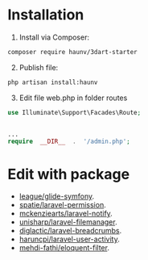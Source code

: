 # Installation
1. Install via Composer:
```bash
composer require haunv/3dart-starter
```
2. Publish file:
```bash
php artisan install:haunv
```
3. Edit file web.php in folder routes
```php
use Illuminate\Support\Facades\Route;


...
require  __DIR__  .  '/admin.php';
```
# Edit with package
- [league/glide-symfony](https://github.com/thephpleague/glide-symfony).
- [spatie/laravel-permission](https://github.com/spatie/laravel-permission).
- [mckenziearts/laravel-notify](https://github.com/mckenziearts/laravel-notify).
- [unisharp/laravel-filemanager](https://github.com/UniSharp/laravel-filemanager).
- [diglactic/laravel-breadcrumbs](https://github.com/diglactic/laravel-breadcrumbs).
- [haruncpi/laravel-user-activity](https://github.com/haruncpi/laravel-user-activity).
- [mehdi-fathi/eloquent-filter](https://github.com/mehdi-fathi/eloquent-filter).
